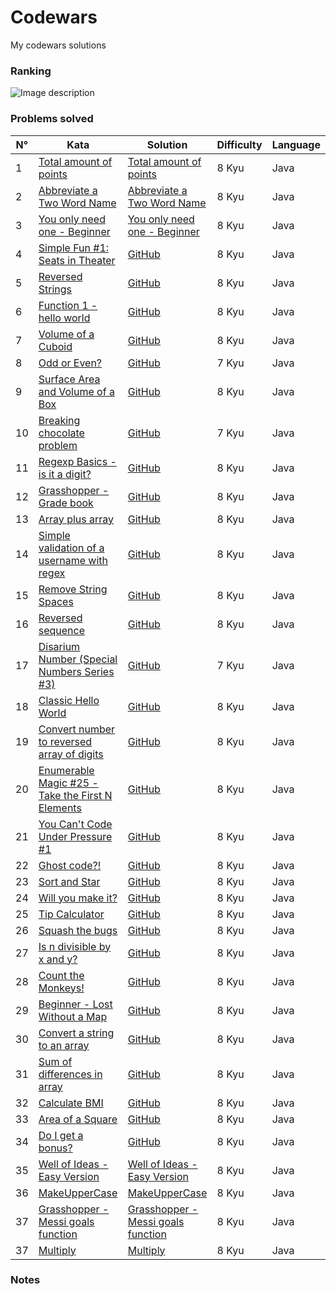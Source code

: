 # Codewars
My codewars solutions
### Ranking
![Image description](https://www.codewars.com/users/Pierlu1586/badges/large)
### Problems solved
N° | Kata | Solution | Difficulty | Language 
------------ | ------------- | ------------- | ------------- | ------------- 
1 | [Total amount of points](https://www.codewars.com/kata/5bb904724c47249b10000131) | [Total amount of points](src/main/java/it/jdk/codewars/TotalAmountOfPoints.java) | 8 Kyu | Java  
2 | [Abbreviate a Two Word Name](https://www.codewars.com/kata/57eadb7ecd143f4c9c0000a3) | [Abbreviate a Two Word Name](src/main/java/it/jdk/codewars/AbbreviateTwoWords.java) | 8 Kyu | Java
3 | [You only need one - Beginner](https://www.codewars.com/kata/57cc975ed542d3148f00015b) | [You only need one - Beginner](src/main/java/it/jdk/codewars/YouOnlyNeedOne.java) | 8 Kyu | Java
4 | [Simple Fun #1: Seats in Theater](https://www.codewars.com/kata/588417e576933b0ec9000045) | [GitHub](http://github.com) | 8 Kyu | Java
5 | [Reversed Strings](https://www.codewars.com/kata/5168bb5dfe9a00b126000018) | [GitHub](http://github.com) | 8 Kyu | Java
6 | [Function 1 - hello world](https://www.codewars.com/kata/523b4ff7adca849afe000035) | [GitHub](http://github.com) | 8 Kyu | Java
7 | [Volume of a Cuboid](https://www.codewars.com/kata/58261acb22be6e2ed800003a) | [GitHub](http://github.com) | 8 Kyu | Java
8 | [Odd or Even?](https://www.codewars.com/kata/5949481f86420f59480000e7) | [GitHub](http://github.com) | 7 Kyu | Java
9 | [Surface Area and Volume of a Box](https://www.codewars.com/kata/565f5825379664a26b00007c) | [GitHub](http://github.com) | 8 Kyu | Java
10 | [Breaking chocolate problem](https://www.codewars.com/kata/534ea96ebb17181947000ada) | [GitHub](http://github.com) | 7 Kyu | Java
11 | [Regexp Basics - is it a digit?](https://www.codewars.com/kata/567bf4f7ee34510f69000032) | [GitHub](http://github.com) | 8 Kyu | Java
12 | [Grasshopper - Grade book](https://www.codewars.com/kata/55cbd4ba903825f7970000f5) | [GitHub](http://github.com) | 8 Kyu | Java
13 | [Array plus array](https://www.codewars.com/kata/5a2be17aee1aaefe2a000151) | [GitHub](http://github.com) | 8 Kyu | Java
14 | [Simple validation of a username with regex](https://www.codewars.com/kata/56a3f08aa9a6cc9b75000023) | [GitHub](http://github.com) | 8 Kyu | Java
15 | [Remove String Spaces](https://www.codewars.com/kata/57eae20f5500ad98e50002c5) | [GitHub](http://github.com) | 8 Kyu | Java
16 | [Reversed sequence](https://www.codewars.com/kata/5a00e05cc374cb34d100000d) | [GitHub](http://github.com) | 8 Kyu | Java
17 | [Disarium Number (Special Numbers Series #3)](https://www.codewars.com/kata/5a53a17bfd56cb9c14000003) | [GitHub](http://github.com) | 7 Kyu | Java
18 | [Classic Hello World](https://www.codewars.com/kata/57036f007fd72e3b77000023) | [GitHub](http://github.com) | 8 Kyu | Java
19 | [Convert number to reversed array of digits](https://www.codewars.com/kata/5583090cbe83f4fd8c000051) | [GitHub](http://github.com) | 8 Kyu | Java
20 | [Enumerable Magic #25 - Take the First N Elements](https://www.codewars.com/kata/545afd0761aa4c3055001386) | [GitHub](http://github.com) | 8 Kyu | Java
21 | [You Can't Code Under Pressure #1](https://www.codewars.com/kata/53ee5429ba190077850011d4) | [GitHub](http://github.com) | 8 Kyu | Java
22 | [Ghost code?!](https://www.codewars.com/kata/570184a95594a091150000a0) | [GitHub](http://github.com) | 8 Kyu | Java
23 | [Sort and Star](https://www.codewars.com/kata/57cfdf34902f6ba3d300001e) | [GitHub](http://github.com) | 8 Kyu | Java
24 | [Will you make it?](https://www.codewars.com/kata/5861d28f124b35723e00005e) | [GitHub](http://github.com) | 8 Kyu | Java
25 | [Tip Calculator](https://www.codewars.com/kata/56598d8076ee7a0759000087) | [GitHub](http://github.com) | 8 Kyu | Java
26 | [Squash the bugs](https://www.codewars.com/kata/56f173a35b91399a05000cb7) | [GitHub](http://github.com) | 8 Kyu | Java
27 | [Is n divisible by x and y?](https://www.codewars.com/kata/5545f109004975ea66000086) | [GitHub](http://github.com) | 8 Kyu | Java
28 | [Count the Monkeys!](https://www.codewars.com/kata/56f69d9f9400f508fb000ba7) | [GitHub](http://github.com) | 8 Kyu | Java
29 | [Beginner - Lost Without a Map](https://www.codewars.com/kata/57f781872e3d8ca2a000007e) | [GitHub](http://github.com) | 8 Kyu | Java
30 | [Convert a string to an array](https://www.codewars.com/kata/57e76bc428d6fbc2d500036d) | [GitHub](http://github.com) | 8 Kyu | Java
31 | [Sum of differences in array](https://www.codewars.com/kata/5b73fe9fb3d9776fbf00009e) | [GitHub](http://github.com) | 8 Kyu | Java
32 | [Calculate BMI](https://www.codewars.com/kata/57a429e253ba3381850000fb) | [GitHub](http://github.com) | 8 Kyu | Java
33 | [Area of a Square](https://www.codewars.com/kata/5748838ce2fab90b86001b1a) | [GitHub](http://github.com) | 8 Kyu | Java
34 | [Do I get a bonus?](https://www.codewars.com/kata/56f6ad906b88de513f000d96) | [GitHub](http://github.com) | 8 Kyu | Java
35 | [Well of Ideas - Easy Version](https://www.codewars.com/kata/57f222ce69e09c3630000212) | [Well of Ideas - Easy Version](src/main/java/it/jdk/codewars/WellOfIdeasEasyVersion.java) | 8 Kyu | Java
36 | [MakeUpperCase](https://www.codewars.com/kata/57a0556c7cb1f31ab3000ad7) | [MakeUpperCase](src/main/java/it/jdk/codewars/MakeUpperCase.java) | 8 Kyu | Java
37 | [Grasshopper - Messi goals function](https://www.codewars.com/kata/55f73be6e12baaa5900000d4) | [Grasshopper - Messi goals function](src/main/java/it/jdk/codewars/GrasshopperMessiGoalsFunction.java) | 8 Kyu | Java
37 | [Multiply](https://www.codewars.com/kata/50654ddff44f800200000004) | [Multiply](src/main/java/it/jdk/codewars/Multiply.java) | 8 Kyu | Java
### Notes
